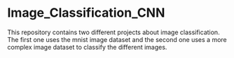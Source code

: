 # Image_Classification_CNN

This repository contains two different projects about image classification. The first one uses the mnist image dataset and the second one uses a more complex image dataset to classify the different images. 

